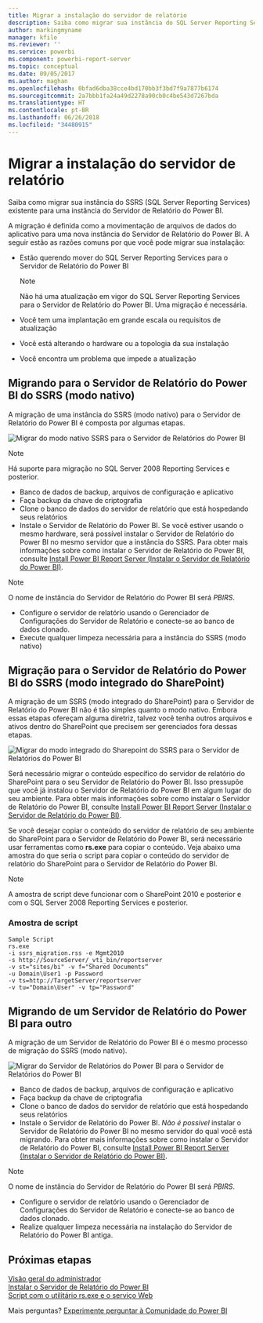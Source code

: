 ```yaml
---
title: Migrar a instalação do servidor de relatório
description: Saiba como migrar sua instância do SQL Server Reporting Services existente para uma instância do Servidor de Relatório do Power BI.
author: markingmyname
manager: kfile
ms.reviewer: ''
ms.service: powerbi
ms.component: powerbi-report-server
ms.topic: conceptual
ms.date: 09/05/2017
ms.author: maghan
ms.openlocfilehash: 0bfad6dba38cce4bd170bb3f3bd7f9a7877b6174
ms.sourcegitcommit: 2a7bbb1fa24a49d2278a90cb0c4be543d7267bda
ms.translationtype: HT
ms.contentlocale: pt-BR
ms.lasthandoff: 06/26/2018
ms.locfileid: "34480915"
---
```

# <a name="migrate-a-report-server-installation"></a>Migrar a instalação do servidor de relatório
Saiba como migrar sua instância do SSRS (SQL Server Reporting Services) existente para uma instância do Servidor de Relatório do Power BI.

A migração é definida como a movimentação de arquivos de dados do aplicativo para uma nova instância do Servidor de Relatório do Power BI. A seguir estão as razões comuns por que você pode migrar sua instalação:

* Estão querendo mover do SQL Server Reporting Services para o Servidor de Relatório do Power BI
  
  > [!NOTE]
  > Não há uma atualização em vigor do SQL Server Reporting Services para o Servidor de Relatório do Power BI. Uma migração é necessária.
  > 
  > 
* Você tem uma implantação em grande escala ou requisitos de atualização
* Você está alterando o hardware ou a topologia da sua instalação
* Você encontra um problema que impede a atualização

## <a name="migrating-to-power-bi-report-server-from-ssrs-native-mode"></a>Migrando para o Servidor de Relatório do Power BI do SSRS (modo nativo)
A migração de uma instância do SSRS (modo nativo) para o Servidor de Relatório do Power BI é composta por algumas etapas.

![](media/migrate-report-server/migrate-from-ssrs-native.png "Migrar do modo nativo SSRS para o Servidor de Relatórios do Power BI")

> [!NOTE]
> Há suporte para migração no SQL Server 2008 Reporting Services e posterior.
> 
> 

* Banco de dados de backup, arquivos de configuração e aplicativo
* Faça backup da chave de criptografia
* Clone o banco de dados do servidor de relatório que está hospedando seus relatórios
* Instale o Servidor de Relatório do Power BI. Se você estiver usando o mesmo hardware, será possível instalar o Servidor de Relatório do Power BI no mesmo servidor que a instância do SSRS. Para obter mais informações sobre como instalar o Servidor de Relatório do Power BI, consulte [Install Power BI Report Server (Instalar o Servidor de Relatório do Power BI)](install-report-server.md).

> [!NOTE]
> O nome de instância do Servidor de Relatório do Power BI será *PBIRS*.
> 
> 

* Configure o servidor de relatório usando o Gerenciador de Configurações do Servidor de Relatório e conecte-se ao banco de dados clonado.
* Execute qualquer limpeza necessária para a instância do SSRS (modo nativo)

## <a name="migration-to-power-bi-report-server-from-ssrs-sharepoint-integrated-mode"></a>Migração para o Servidor de Relatório do Power BI do SSRS (modo integrado do SharePoint)
A migração de um SSRS (modo integrado do SharePoint) para o Servidor de Relatório do Power BI não é tão simples quanto o modo nativo. Embora essas etapas ofereçam alguma diretriz, talvez você tenha outros arquivos e ativos dentro do SharePoint que precisem ser gerenciados fora dessas etapas.

![](media/migrate-report-server/migrate-from-ssrs-sharepoint.png "Migrar do modo integrado do Sharepoint do SSRS para o Servidor de Relatórios do Power BI")

Será necessário migrar o conteúdo específico do servidor de relatório do SharePoint para o seu Servidor de Relatório do Power BI. Isso pressupõe que você já instalou o Servidor de Relatório do Power BI em algum lugar do seu ambiente. Para obter mais informações sobre como instalar o Servidor de Relatório do Power BI, consulte [Install Power BI Report Server (Instalar o Servidor de Relatório do Power BI)](install-report-server.md).

Se você desejar copiar o conteúdo do servidor de relatório de seu ambiente do SharePoint para o Servidor de Relatório do Power BI, será necessário usar ferramentas como **rs.exe** para copiar o conteúdo. Veja abaixo uma amostra do que seria o script para copiar o conteúdo do servidor de relatório do SharePoint para o Servidor de Relatório do Power BI.

> [!NOTE]
> A amostra de script deve funcionar com o SharePoint 2010 e posterior e com o SQL Server 2008 Reporting Services e posterior.
> 
> 

### <a name="sample-script"></a>Amostra de script
```
Sample Script
rs.exe
-i ssrs_migration.rss -e Mgmt2010
-s http://SourceServer/_vti_bin/reportserver
-v st="sites/bi" -v f="Shared Documents“
-u Domain\User1 -p Password
-v ts=http://TargetServer/reportserver
-v tu="Domain\User" -v tp="Password"
```

## <a name="migrateing-from-one-power-bi-report-server-to-another"></a>Migrando de um Servidor de Relatório do Power BI para outro
A migração de um Servidor de Relatório do Power BI é o mesmo processo de migração do SSRS (modo nativo).

![](media/migrate-report-server/migrate-from-pbirs.png "Migrar do Servidor de Relatórios do Power BI para o Servidor de Relatórios do Power BI")

* Banco de dados de backup, arquivos de configuração e aplicativo
* Faça backup da chave de criptografia
* Clone o banco de dados do servidor de relatório que está hospedando seus relatórios
* Instale o Servidor de Relatório do Power BI. *Não é possível* instalar o Servidor de Relatório do Power BI no mesmo servidor do qual você está migrando. Para obter mais informações sobre como instalar o Servidor de Relatório do Power BI, consulte [Install Power BI Report Server (Instalar o Servidor de Relatório do Power BI)](install-report-server.md).

> [!NOTE]
> O nome de instância do Servidor de Relatório do Power BI será *PBIRS*.
> 
> 

* Configure o servidor de relatório usando o Gerenciador de Configurações do Servidor de Relatório e conecte-se ao banco de dados clonado.
* Realize qualquer limpeza necessária na instalação do Servidor de Relatório do Power BI antiga.

## <a name="next-steps"></a>Próximas etapas
[Visão geral do administrador](admin-handbook-overview.md)  
[Instalar o Servidor de Relatório do Power BI](install-report-server.md)  
[Script com o utilitário rs.exe e o serviço Web](https://docs.microsoft.com/sql/reporting-services/tools/script-with-the-rs-exe-utility-and-the-web-service)

Mais perguntas? [Experimente perguntar à Comunidade do Power BI](https://community.powerbi.com/)


